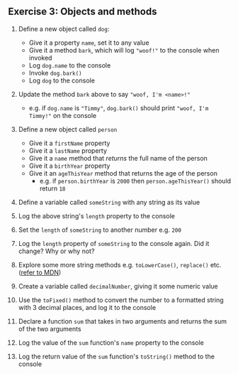 ## Exercise 3: Objects and methods

1. Define a new object called `dog`:
	- Give it a property `name`, set it to any value
	- Give it a method `bark`, which will log `"woof!"` to the console when invoked
	- Log `dog.name` to the console
	- Invoke `dog.bark()`
	- Log `dog` to the console

2. Update the method `bark` above to say `"woof, I'm <name>!"`
	- e.g. if `dog.name` is `"Timmy"`, `dog.bark()` should print `"woof, I'm
		Timmy!"` on the console

3. Define a new object called `person`
	- Give it a `firstName` property
	- Give it a `lastName` property
	- Give it a `name` method that _returns_ the full name of the person
	- Give it a `birthYear` property
	- Give it an `ageThisYear` method that returns the age of the person
		- e.g. if `person.birthYear` is `2000` then `person.ageThisYear()`
		  should return `18`

4. Define a variable called `someString` with any string as its value

5. Log the above string's `length` property to the console

6. Set the `length` of `someString` to another number e.g. `200`

5. Log the `length` property of `someString` to the console again. Did it
   change? Why or why not?

1. Explore some more string methods e.g. `toLowerCase()`, `replace()` etc.
   ([refer to MDN][mdn-string])

1. Create a variable called `decimalNumber`, giving it some numeric value

1. Use the `toFixed()` method to convert the number to a formatted string with
   3 decimal places, and log it to the console

1. Declare a function `sum` that takes in two arguments and returns the sum of
   the two arguments

1. Log the value of the `sum` function's `name` property to the console

1. Log the return value of the `sum` function's `toString()` method to the
   console

[mdn-string]: https://developer.mozilla.org/en-US/docs/Web/JavaScript/Reference/Global_Objects/String/prototype
